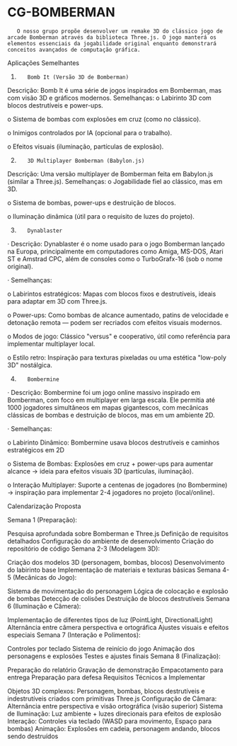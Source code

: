 # CG-BOMBERMAN
       O nosso grupo propõe desenvolver um remake 3D do clássico jogo de arcade Bomberman através da biblioteca Three.js. O jogo manterá os elementos essenciais da jogabilidade original enquanto demonstrará conceitos avançados de computação gráfica.

Aplicações Semelhantes

1.        Bomb It (Versão 3D de Bomberman)

Descrição: Bomb It é uma série de jogos inspirados em Bomberman, mas com visão 3D e gráficos modernos.
Semelhanças:
o   Labirinto 3D com blocos destrutíveis e power-ups.

o   Sistema de bombas com explosões em cruz (como no clássico).

o   Inimigos controlados por IA (opcional para o trabalho).

o   Efeitos visuais (iluminação, partículas de explosão).

2.        3D Multiplayer Bomberman (Babylon.js)

Descrição: Uma versão multiplayer de Bomberman feita em Babylon.js (similar a Three.js).
Semelhanças:
o   Jogabilidade fiel ao clássico, mas em 3D.

o   Sistema de bombas, power-ups e destruição de blocos.

o   Iluminação dinâmica (útil para o requisito de luzes do projeto).

3.        Dynablaster

·        Descrição: Dynablaster é o nome usado para o jogo Bomberman lançado na Europa, principalmente em computadores como Amiga, MS-DOS, Atari ST e Amstrad CPC, além de consoles como o TurboGrafx-16 (sob o nome original).

·        Semelhanças:

o   Labirintos estratégicos: Mapas com blocos fixos e destrutíveis, ideais para adaptar em 3D com Three.js.

o   Power-ups: Como bombas de alcance aumentado, patins de velocidade e detonação remota — podem ser recriados com efeitos visuais modernos.

o   Modos de jogo: Clássico "versus" e cooperativo, útil como referência para implementar multiplayer local.

o   Estilo retro: Inspiração para texturas pixeladas ou uma estética "low-poly 3D" nostálgica.

4.        Bombermine

·        Descrição: Bombermine foi um jogo online massivo inspirado em Bomberman, com foco em multiplayer em larga escala. Ele permitia até 1000 jogadores simultâneos em mapas gigantescos, com mecânicas clássicas de bombas e destruição de blocos, mas em um ambiente 2D.

·        Semelhanças:

o   Labirinto Dinâmico: Bombermine usava blocos destrutíveis e caminhos estratégicos em 2D

o   Sistema de Bombas: Explosões em cruz + power-ups para aumentar alcance → ideia para efeitos visuais 3D (partículas, iluminação).

o   Interação Multiplayer: Suporte a centenas de jogadores (no Bombermine) → inspiração para implementar 2-4 jogadores no projeto (local/online).

Calendarização Proposta

Semana 1 (Preparação):

Pesquisa aprofundada sobre Bomberman e Three.js
Definição de requisitos detalhados
Configuração do ambiente de desenvolvimento
Criação do repositório de código
Semana 2-3 (Modelagem 3D):

Criação dos modelos 3D (personagem, bombas, blocos)
Desenvolvimento do labirinto base
Implementação de materiais e texturas básicas
Semana 4-5 (Mecânicas do Jogo):

Sistema de movimentação do personagem
Lógica de colocação e explosão de bombas
Detecção de colisões
Destruição de blocos destrutíveis
Semana 6 (Iluminação e Câmera):

Implementação de diferentes tipos de luz (PointLight, DirectionalLight)
Alternância entre câmera perspectiva e ortográfica
Ajustes visuais e efeitos especiais
Semana 7 (Interação e Polimentos):

Controles por teclado
Sistema de reinício do jogo
Animação dos personagens e explosões
Testes e ajustes finais
Semana 8 (Finalização):

Preparação do relatório
Gravação de demonstração
Empacotamento para entrega
Preparação para defesa
Requisitos Técnicos a Implementar

Objetos 3D complexos: Personagem, bombas, blocos destrutíveis e indestrutíveis criados com primitivas Three.js
Configuração de Câmara: Alternância entre perspectiva e visão ortográfica (visão superior)
Sistema de Iluminação: Luz ambiente + luzes direcionais para efeitos de explosão
Interação: Controles via teclado (WASD para movimento, Espaço para bombas)
Animação: Explosões em cadeia, personagem andando, blocos sendo destruídos
